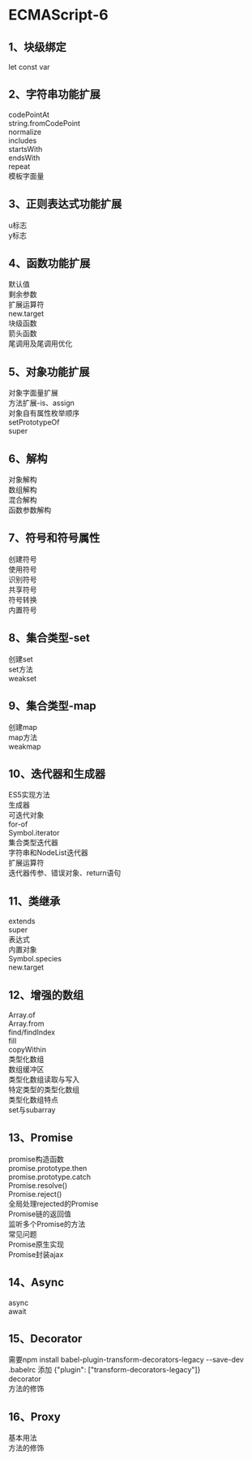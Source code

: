 # ECMAScript-6
## 1、块级绑定<br>
let const var<br>
## 2、字符串功能扩展<br>
codePointAt<br>
string.fromCodePoint<br>
normalize<br>
includes<br>
startsWith<br>
endsWith<br>
repeat<br>
模板字面量<br>
## 3、正则表达式功能扩展<br>
u标志<br>
y标志<br>
## 4、函数功能扩展<br>
默认值<br>
剩余参数<br>
扩展运算符<br>
new.target<br>
块级函数<br>
箭头函数<br>
尾调用及尾调用优化<br>
## 5、对象功能扩展<br>
对象字面量扩展<br>
方法扩展-is、assign<br>
对象自有属性枚举顺序<br>
setPrototypeOf<br>
super<br>
## 6、解构<br>
对象解构<br>
数组解构<br>
混合解构<br>
函数参数解构<br>
## 7、符号和符号属性<br>
创建符号<br>
使用符号<br>
识别符号<br>
共享符号<br>
符号转换<br>
内置符号<br>
## 8、集合类型-set<br>
创建set<br>
set方法<br>
weakset<br>
## 9、集合类型-map<br>
创建map<br>
map方法<br>
weakmap<br>
## 10、迭代器和生成器<br>
ES5实现方法<br>
生成器<br>
可迭代对象<br>
for-of<br>
Symbol.iterator<br>
集合类型迭代器<br>
字符串和NodeList迭代器<br>
扩展运算符<br>
迭代器传参、错误对象、return语句<br>
## 11、类继承<br>
extends<br>
super<br>
表达式<br>
内置对象<br>
Symbol.species<br>
new.target<br>
## 12、增强的数组<br>
Array.of<br>
Array.from<br>
find/findIndex<br>
fill<br>
copyWithin<br>
类型化数组<br>
数组缓冲区<br>
类型化数组读取与写入<br>
特定类型的类型化数组<br>
类型化数组特点<br>
set与subarray<br>
## 13、Promise<br>
promise构造函数<br>
promise.prototype.then<br>
promise.prototype.catch<br>
Promise.resolve()<br>
Promise.reject()<br>
全局处理rejected的Promise<br>
Promise链的返回值<br>
监听多个Promise的方法<br>
常见问题<br>
Promise原生实现<br>
Promise封装ajax<br>
## 14、Async<br>
async<br>
await<br>
## 15、Decorator<br>
需要npm install babel-plugin-transform-decorators-legacy --save-dev<br>
.babelrc 添加 {"plugin": ["transform-decorators-legacy"]}<br>
decorator<br>
方法的修饰<br>
## 16、Proxy<br>
基本用法<br>
方法的修饰<br>